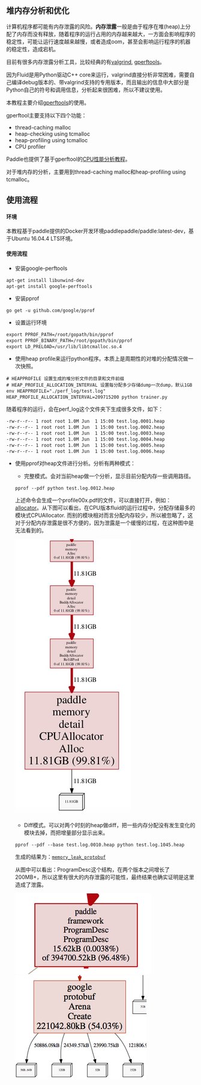 ## 堆内存分析和优化

计算机程序都可能有内存泄露的风险。**内存泄露**一般是由于程序在堆(heap)上分配了内存而没有释放，随着程序的运行占用的内存越来越大，一方面会影响程序的稳定性，可能让运行速度越来越慢，或者造成oom，甚至会影响运行程序的机器的稳定性，造成宕机。


目前有很多内存泄露分析工具，比较经典的有[valgrind](http://valgrind.org/docs/manual/quick-start.html#quick-start.intro), [gperftools](https://gperftools.github.io/gperftools/)。

因为Fluid是用Python驱动C++ core来运行，valgrind直接分析非常困难，需要自己编译debug版本的、带valgrind支持的专用版本，而且输出的信息中大部分是Python自己的符号和调用信息，分析起来很困难，所以不建议使用。

本教程主要介绍[gperftools](https://gperftools.github.io/gperftools/)的使用。

gperftool主要支持以下四个功能：

- thread-caching malloc
- heap-checking using tcmalloc
- heap-profiling using tcmalloc
- CPU profiler

Paddle也提供了基于gperftool的[CPU性能分析教程](https://github.com/PaddlePaddle/Paddle/blob/develop/doc/fluid/howto/optimization/cpu_profiling_cn.md)。

对于堆内存的分析，主要用到thread-caching malloc和heap-profiling using tcmalloc。

## 使用流程
#### 环境
本教程基于paddle提供的Docker开发环境paddlepaddle/paddle:latest-dev，基于Ubuntu 16.04.4 LTS环境。

#### 使用流程

- 安装google-perftools

```
apt-get install libunwind-dev 
apt-get install google-perftools
```

- 安装pprof

```
go get -u github.com/google/pprof
```

- 设置运行环境

```
export PPROF_PATH=/root/gopath/bin/pprof
export PPROF_BINARY_PATH=/root/gopath/bin/pprof
export LD_PRELOAD=/usr/lib/libtcmalloc.so.4
```

- 使用heap profile来运行python程序。本质上是周期性的对堆的分配情况做一次快照。

```
# HEAPPROFILE 设置生成的堆分析文件的目录和文件前缀
# HEAP_PROFILE_ALLOCATION_INTERVAL 设置每分配多少存储dump一次dump，默认1GB
env HEAPPROFILE="./perf_log/test.log" HEAP_PROFILE_ALLOCATION_INTERVAL=209715200 python trainer.py
```

随着程序的运行，会在perf_log这个文件夹下生成很多文件，如下：

```
-rw-r--r-- 1 root root 1.0M Jun  1 15:00 test.log.0001.heap
-rw-r--r-- 1 root root 1.0M Jun  1 15:00 test.log.0002.heap
-rw-r--r-- 1 root root 1.0M Jun  1 15:00 test.log.0003.heap
-rw-r--r-- 1 root root 1.0M Jun  1 15:00 test.log.0004.heap
-rw-r--r-- 1 root root 1.0M Jun  1 15:00 test.log.0005.heap
-rw-r--r-- 1 root root 1.0M Jun  1 15:00 test.log.0006.heap
```

- 使用pprof对heap文件进行分析。分析有两种模式：
	- 完整模式。会对当前heap做一个分析，显示目前分配内存一些调用路径。

	```
	pprof --pdf python test.log.0012.heap
	```
	上述命令会生成一个profile00x.pdf的文件，可以直接打开，例如：[allocator](./memory_cpu_allocator.pdf)。从下图可以看出，在CPU版本fluid的运行过程中，分配存储最多的模块式CPUAllocator. 而别的模块相对而言分配内存较少，所以被忽略了，这对于分配内存泄露是很不方便的，因为泄露是一个缓慢的过程，在这种图中是无法看到的。
	
	![result](memory_cpu_allocator.jpg)
	
	- Diff模式。可以对两个时刻的heap做diff，把一些内存分配没有发生变化的模块去掉，而把增量部分显示出来。
	```
	pprof --pdf --base test.log.0010.heap python test.log.1045.heap
	```
	生成的结果为：[`memory_leak_protobuf`](./memory_leak_protobuf.pdf)
	
	从图中可以看出：ProgramDesc这个结构，在两个版本之间增长了200MB+，所以这里有很大的内存泄露的可能性，最终结果也确实证明是这里造成了泄露。
	
	![result](memory_program_desc.png) 
	![result](memory_protobuf_arena.png)
	
